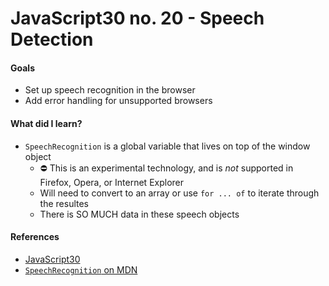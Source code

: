 # JavaScript30 no. 20 - Speech Detection

[]()

#### Goals
* Set up speech recognition in the browser
* Add error handling for unsupported browsers

#### What did I learn?
* `SpeechRecognition` is a global variable that lives on top of the window object
  * ⛔️ This is an experimental technology, and is *not* supported in Firefox, Opera, or Internet Explorer
  * Will need to convert to an array or use `for ... of` to iterate through the resultes 
  * There is SO MUCH data in these speech objects

#### References
* [JavaScript30](https://javascript30.com/)
* [`SpeechRecognition` on MDN](https://developer.mozilla.org/en-US/docs/Web/API/SpeechRecognition)